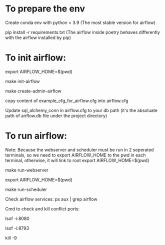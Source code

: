 # To prepare the env
Create conda env with python = 3.9 (The most stable version for airflow)

pip install -r requirements.txt (The airflow inside poetry behaves differently with the airflow installed by pip)

# To init airflow:
export AIRFLOW_HOME=$(pwd)

make init-airflow

make create-admin-airflow

copy content of example_cfg_for_airflow.cfg into airflow.cfg

Update sql_alchemy_conn in airflow.cfg to your db path (it's the absoluate path of airflow.db file under the project directory)

# To run airflow:

Note: Because the webserver and scheduler must be run in 2 seperated terminals, so we need to export AIRFLOW_HOME to the pwd in each terminal, otherwise, it will link to root
export AIRFLOW_HOME=$(pwd)

make run-webserver

export AIRFLOW_HOME=$(pwd)

make run-scheduler

Check airflow services: ps aux | grep airflow

Cmd to check and kill conflict ports: 

lsof -i:8080

lsof -i:8793

kill -9 <PID>